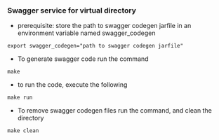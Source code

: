 ### Swagger service for virtual directory

* prerequisite: store the path to swagger codegen jarfile in an
  environment variable named swagger_codegen

``` export swagger_codegen="path to swagger codegen jarfile" ```

* To generate swagger code run the command

``` make ```

* to run the code, execute the following

```make run ```

* To remove swagger codegen files run the command, and clean the
  directory

``` make clean ```
